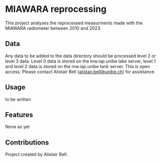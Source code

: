 # MIAWARA reprocessing
This project analyses the reprocessed measurments made with the 
MIAWARA radiometer between 2010 and 2023. 


## Data
Any data to be added to the data directory should be processed level 2
or level 3 data. Level 0 data is stored on the mw.iap.unibe lake server, 
level 1 and level 2 data is stored on the mw.iap.unibe tank server. This is
open access. Please contact Alistair Bell (alistair.bell@unibe.ch) 
for assistance. 

## Usage
to be written

## Features
None as yet

## Contributions 
Project created by Alistair Bell. 

